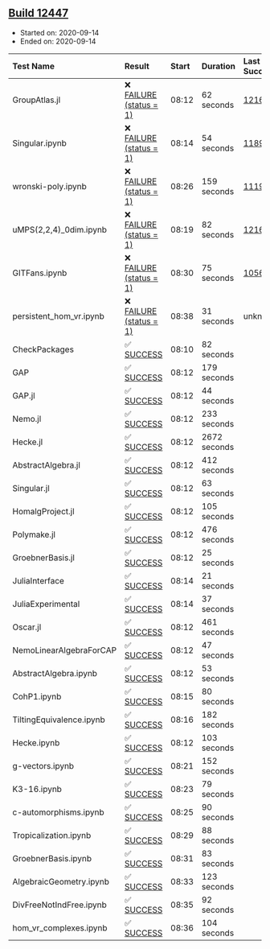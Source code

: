 ## [Build 12447](https://oscarci.mathematik.uni-kl.de/job/oscar/12447/)

* Started on: 2020-09-14
* Ended on: 2020-09-14

| Test Name    | Result | Start | Duration | Last Success | First Failure |
|:-------------|:-------|:------|:---------|:-------------|:--------------|
| GroupAtlas.jl | ❌ [FAILURE (status = 1)](https://oscarci.mathematik.uni-kl.de/job/oscar/12447/artifact/logs/build-12447/GroupAtlas.jl.log) | 08:12 | 62 seconds | [12167](https://oscarci.mathematik.uni-kl.de/job/oscar/12167/) | [12168](https://oscarci.mathematik.uni-kl.de/job/oscar/12168/) |
| Singular.ipynb | ❌ [FAILURE (status = 1)](https://oscarci.mathematik.uni-kl.de/job/oscar/12447/artifact/logs/build-12447/Singular.ipynb.log) | 08:14 | 54 seconds | [11893](https://oscarci.mathematik.uni-kl.de/job/oscar/11893/) | [11894](https://oscarci.mathematik.uni-kl.de/job/oscar/11894/) |
| wronski-poly.ipynb | ❌ [FAILURE (status = 1)](https://oscarci.mathematik.uni-kl.de/job/oscar/12447/artifact/logs/build-12447/wronski-poly.ipynb.log) | 08:26 | 159 seconds | [11192](https://oscarci.mathematik.uni-kl.de/job/oscar/11192/) | [11193](https://oscarci.mathematik.uni-kl.de/job/oscar/11193/) |
| uMPS(2,2,4)_0dim.ipynb | ❌ [FAILURE (status = 1)](https://oscarci.mathematik.uni-kl.de/job/oscar/12447/artifact/logs/build-12447/uMPS-2-2-4-_0dim.ipynb.log) | 08:19 | 82 seconds | [12167](https://oscarci.mathematik.uni-kl.de/job/oscar/12167/) | [12168](https://oscarci.mathematik.uni-kl.de/job/oscar/12168/) |
| GITFans.ipynb | ❌ [FAILURE (status = 1)](https://oscarci.mathematik.uni-kl.de/job/oscar/12447/artifact/logs/build-12447/GITFans.ipynb.log) | 08:30 | 75 seconds | [10566](https://oscarci.mathematik.uni-kl.de/job/oscar/10566/) | [10567](https://oscarci.mathematik.uni-kl.de/job/oscar/10567/) |
| persistent_hom_vr.ipynb | ❌ [FAILURE (status = 1)](https://oscarci.mathematik.uni-kl.de/job/oscar/12447/artifact/logs/build-12447/persistent_hom_vr.ipynb.log) | 08:38 | 31 seconds | unknown | unknown |
| CheckPackages | ✅ [SUCCESS](https://oscarci.mathematik.uni-kl.de/job/oscar/12447/artifact/logs/build-12447/CheckPackages.log) | 08:10 | 82 seconds |  |  |
| GAP | ✅ [SUCCESS](https://oscarci.mathematik.uni-kl.de/job/oscar/12447/artifact/logs/build-12447/GAP.log) | 08:12 | 179 seconds |  |  |
| GAP.jl | ✅ [SUCCESS](https://oscarci.mathematik.uni-kl.de/job/oscar/12447/artifact/logs/build-12447/GAP.jl.log) | 08:12 | 44 seconds |  |  |
| Nemo.jl | ✅ [SUCCESS](https://oscarci.mathematik.uni-kl.de/job/oscar/12447/artifact/logs/build-12447/Nemo.jl.log) | 08:12 | 233 seconds |  |  |
| Hecke.jl | ✅ [SUCCESS](https://oscarci.mathematik.uni-kl.de/job/oscar/12447/artifact/logs/build-12447/Hecke.jl.log) | 08:12 | 2672 seconds |  |  |
| AbstractAlgebra.jl | ✅ [SUCCESS](https://oscarci.mathematik.uni-kl.de/job/oscar/12447/artifact/logs/build-12447/AbstractAlgebra.jl.log) | 08:12 | 412 seconds |  |  |
| Singular.jl | ✅ [SUCCESS](https://oscarci.mathematik.uni-kl.de/job/oscar/12447/artifact/logs/build-12447/Singular.jl.log) | 08:12 | 63 seconds |  |  |
| HomalgProject.jl | ✅ [SUCCESS](https://oscarci.mathematik.uni-kl.de/job/oscar/12447/artifact/logs/build-12447/HomalgProject.jl.log) | 08:12 | 105 seconds |  |  |
| Polymake.jl | ✅ [SUCCESS](https://oscarci.mathematik.uni-kl.de/job/oscar/12447/artifact/logs/build-12447/Polymake.jl.log) | 08:12 | 476 seconds |  |  |
| GroebnerBasis.jl | ✅ [SUCCESS](https://oscarci.mathematik.uni-kl.de/job/oscar/12447/artifact/logs/build-12447/GroebnerBasis.jl.log) | 08:12 | 25 seconds |  |  |
| JuliaInterface | ✅ [SUCCESS](https://oscarci.mathematik.uni-kl.de/job/oscar/12447/artifact/logs/build-12447/JuliaInterface.log) | 08:14 | 21 seconds |  |  |
| JuliaExperimental | ✅ [SUCCESS](https://oscarci.mathematik.uni-kl.de/job/oscar/12447/artifact/logs/build-12447/JuliaExperimental.log) | 08:14 | 37 seconds |  |  |
| Oscar.jl | ✅ [SUCCESS](https://oscarci.mathematik.uni-kl.de/job/oscar/12447/artifact/logs/build-12447/Oscar.jl.log) | 08:12 | 461 seconds |  |  |
| NemoLinearAlgebraForCAP | ✅ [SUCCESS](https://oscarci.mathematik.uni-kl.de/job/oscar/12447/artifact/logs/build-12447/NemoLinearAlgebraForCAP.log) | 08:12 | 47 seconds |  |  |
| AbstractAlgebra.ipynb | ✅ [SUCCESS](https://oscarci.mathematik.uni-kl.de/job/oscar/12447/artifact/logs/build-12447/AbstractAlgebra.ipynb.log) | 08:12 | 53 seconds |  |  |
| CohP1.ipynb | ✅ [SUCCESS](https://oscarci.mathematik.uni-kl.de/job/oscar/12447/artifact/logs/build-12447/CohP1.ipynb.log) | 08:15 | 80 seconds |  |  |
| TiltingEquivalence.ipynb | ✅ [SUCCESS](https://oscarci.mathematik.uni-kl.de/job/oscar/12447/artifact/logs/build-12447/TiltingEquivalence.ipynb.log) | 08:16 | 182 seconds |  |  |
| Hecke.ipynb | ✅ [SUCCESS](https://oscarci.mathematik.uni-kl.de/job/oscar/12447/artifact/logs/build-12447/Hecke.ipynb.log) | 08:12 | 103 seconds |  |  |
| g-vectors.ipynb | ✅ [SUCCESS](https://oscarci.mathematik.uni-kl.de/job/oscar/12447/artifact/logs/build-12447/g-vectors.ipynb.log) | 08:21 | 152 seconds |  |  |
| K3-16.ipynb | ✅ [SUCCESS](https://oscarci.mathematik.uni-kl.de/job/oscar/12447/artifact/logs/build-12447/K3-16.ipynb.log) | 08:23 | 79 seconds |  |  |
| c-automorphisms.ipynb | ✅ [SUCCESS](https://oscarci.mathematik.uni-kl.de/job/oscar/12447/artifact/logs/build-12447/c-automorphisms.ipynb.log) | 08:25 | 90 seconds |  |  |
| Tropicalization.ipynb | ✅ [SUCCESS](https://oscarci.mathematik.uni-kl.de/job/oscar/12447/artifact/logs/build-12447/Tropicalization.ipynb.log) | 08:29 | 88 seconds |  |  |
| GroebnerBasis.ipynb | ✅ [SUCCESS](https://oscarci.mathematik.uni-kl.de/job/oscar/12447/artifact/logs/build-12447/GroebnerBasis.ipynb.log) | 08:31 | 83 seconds |  |  |
| AlgebraicGeometry.ipynb | ✅ [SUCCESS](https://oscarci.mathematik.uni-kl.de/job/oscar/12447/artifact/logs/build-12447/AlgebraicGeometry.ipynb.log) | 08:33 | 123 seconds |  |  |
| DivFreeNotIndFree.ipynb | ✅ [SUCCESS](https://oscarci.mathematik.uni-kl.de/job/oscar/12447/artifact/logs/build-12447/DivFreeNotIndFree.ipynb.log) | 08:35 | 92 seconds |  |  |
| hom_vr_complexes.ipynb | ✅ [SUCCESS](https://oscarci.mathematik.uni-kl.de/job/oscar/12447/artifact/logs/build-12447/hom_vr_complexes.ipynb.log) | 08:36 | 104 seconds |  |  |
